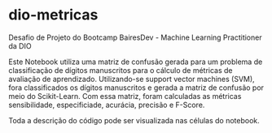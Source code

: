 # dio-metricas
Desafio de Projeto do Bootcamp BairesDev - Machine Learning Practitioner da DIO

Este Notebook utiliza uma matriz de confusão gerada para um problema de classificação de dígitos manuscritos para o cálculo de métricas de avaliação de aprendizado. Utilizando-se support vector machines (SVM), fora classificados os dígitos manuscritos e gerada a matriz de confusão por meio do Scikit-Learn. Com essa matriz, foram calculadas as métricas sensibilidade, especificiade, acurácia, precisão e F-Score.

Toda a descrição do código pode ser visualizada nas células do notebook.
